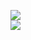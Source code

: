 [![](https://img.shields.io/badge/Made%20With-Github%20Spray-lightgrey.svg?style=for-the-badge&logo=github)](https://github.com/Annihil/github-spray#25784)  
[![](https://i.imgur.com/2DrTn0Z.gif)](https://github.com/Annihil/github-spray)
